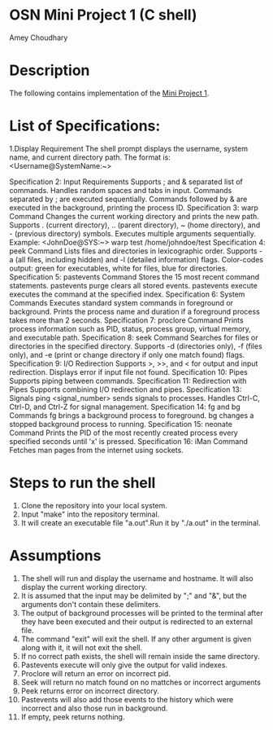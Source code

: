 # OSN Mini Project 1 (C shell)
Amey Choudhary

# Description
The following contains implementation of the [Mini Project 1](https://karthikv1392.github.io/cs3301_osn/mini-projects/mp1).

# List of Specifications:

1.Display Requirement
The shell prompt displays the username, system name, and current directory path. The format is: <Username@SystemName:~>

Specification 2: Input Requirements
Supports ; and & separated list of commands.
Handles random spaces and tabs in input.
Commands separated by ; are executed sequentially.
Commands followed by & are executed in the background, printing the process ID.
Specification 3: warp Command
Changes the current working directory and prints the new path.
Supports . (current directory), .. (parent directory), ~ (home directory), and - (previous directory) symbols.
Executes multiple arguments sequentially.
Example: <JohnDoe@SYS:~> warp test /home/johndoe/test
Specification 4: peek Command
Lists files and directories in lexicographic order.
Supports -a (all files, including hidden) and -l (detailed information) flags.
Color-codes output: green for executables, white for files, blue for directories.
Specification 5: pastevents Command
Stores the 15 most recent command statements.
pastevents purge clears all stored events.
pastevents execute <index> executes the command at the specified index.
Specification 6: System Commands
Executes standard system commands in foreground or background.
Prints the process name and duration if a foreground process takes more than 2 seconds.
Specification 7: proclore Command
Prints process information such as PID, status, process group, virtual memory, and executable path.
Specification 8: seek Command
Searches for files or directories in the specified directory.
Supports -d (directories only), -f (files only), and -e (print or change directory if only one match found) flags.
Specification 9: I/O Redirection
Supports >, >>, and < for output and input redirection.
Displays error if input file not found.
Specification 10: Pipes
Supports piping between commands.
Specification 11: Redirection with Pipes
Supports combining I/O redirection and pipes.
Specification 13: Signals
ping <pid> <signal_number> sends signals to processes.
Handles Ctrl-C, Ctrl-D, and Ctrl-Z for signal management.
Specification 14: fg and bg Commands
fg <pid> brings a background process to foreground.
bg <pid> changes a stopped background process to running.
Specification 15: neonate Command
Prints the PID of the most recently created process every specified seconds until 'x' is pressed.
Specification 16: iMan Command
Fetches man pages from the internet using sockets.

# Steps to run the shell
1. Clone the repository into your local system.
2. Input "make" into the repository terminal.
3. It will create an executable file "a.out".Run it by "./a.out" in the terminal.

# Assumptions
1. The shell will run and display the username and hostname. It will also display the current working directory.
2. It is assumed that the input may be delimited by ";" and "&", but the arguments don't contain these delimiters.
3. The output of background processes will be printed to the terminal after they have been executed and their output is redirected to an external file.
4. The command "exit" will exit the shell. If any other argument is given along with it, it will not exit the shell.
5. If no correct path exists, the shell will remain inside the same directory.
6. Pastevents execute will only give the output for valid indexes.
7. Proclore will return an error on incorrect pid.
8. Seek will return no match found on no mattches or incorrect arguments
9. Peek returns error on incorrect directory.
10. Pastevents will also add those events to the history which were incorrect and also those run in background.
11. If empty, peek returns nothing.
